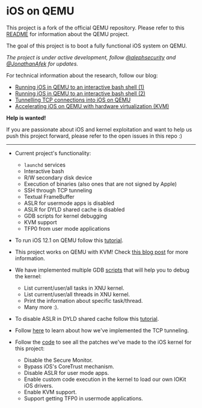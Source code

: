 

# iOS on QEMU

This project is a fork of the official QEMU repository. Please refer to this [README](https://github.com/qemu/qemu/blob/master/README.rst) for information about the QEMU project.

The goal of this project is to boot a fully functional iOS system on QEMU.

*The project is under active development, follow [@alephsecurity] and [@JonathanAfek] for updates.*

For technical information about the research, follow our blog:
- [Running iOS in QEMU to an interactive bash shell (1)]
- [Running iOS in QEMU to an interactive bash shell (2)]
- [Tunnelling TCP connections into iOS on QEMU]
- [Accelerating iOS on QEMU with hardware virtualization (KVM)]

**Help is wanted!**

If you are passionate about iOS and kernel exploitation and want to help us push this project forward, please refer to the open issues in this repo :)


---
- Current project's functionality:
  - `launchd` services
  - Interactive bash
  - R/W secondary disk device
  - Execution of binaries (also ones that are not signed by Apple)
  - SSH through TCP tunneling
  - Textual FrameBuffer
  - ASLR for usermode apps is disabled
  - ASLR for DYLD shared cache is disabled
  - GDB scripts for kernel debugging
  - KVM support
  - TFP0 from user mode applications

- To run iOS 12.1 on QEMU follow this [tutorial](https://github.com/alephsecurity/xnu-qemu-arm64/wiki/Build-iOS-on-QEMU).

- This project works on QEMU with KVM! Check [this blog post](https://alephsecurity.com/2020/07/19/xnu-qemu-kvm/) for more information.

- We have implemented multiple GDB [scripts](https://github.com/alephsecurity/xnu-qemu-arm64-tools/tree/master/gdb) that will help you to debug the kernel:
  - List current/user/all tasks in XNU kernel.
  - List current/user/all threads in XNU kernel.
  - Print the information about specific task/thread.
  - Many more :).

- To disable ASLR in DYLD shared cache follow this [tutorial](https://github.com/alephsecurity/xnu-qemu-arm64/wiki/Disable-ASLR-for-dyld_shared_cache-load).

- Follow [here](https://alephsecurity.com/2020/03/29/xnu-qemu-tcp-tunnel/) to learn about how we've implemented the TCP tunneling.

- Follow the [code](https://github.com/alephsecurity/xnu-qemu-arm64/blob/master/hw/arm/n66_iphone6splus.c) to see all the patches we've made to the iOS kernel for this project:
  - Disable the Secure Monitor.
  - Bypass iOS's CoreTrust mechanism.
  - Disable ASLR for user mode apps.
  - Enable custom code execution in the kernel to load our own IOKit iOS drivers.
  - Enable KVM support.
  - Support getting TFP0 in usermode applications.
  

[Running iOS in QEMU to an interactive bash shell (1)]: https://alephsecurity.com/2019/06/17/xnu-qemu-arm64-1/
[Running iOS in QEMU to an interactive bash shell (2)]: https://alephsecurity.com/2019/06/25/xnu-qemu-arm64-2/
[Tunnelling TCP connections into iOS on QEMU]: https://alephsecurity.com/2020/03/29/xnu-qemu-tcp-tunnel/
[Accelerating iOS on QEMU with hardware virtualization (KVM)]: https://alephsecurity.com/2020/07/19/xnu-qemu-kvm/
[@alephsecurity]: https://twitter.com/alephsecurity
[@JonathanAfek]: https://twitter.com/JonathanAfek

